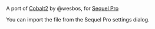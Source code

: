 A port of [Cobalt2](https://github.com/wesbos/cobalt2) by @wesbos, for [Sequel Pro](http://www.sequelpro.com/)

You can import the file from the Sequel Pro settings dialog.
